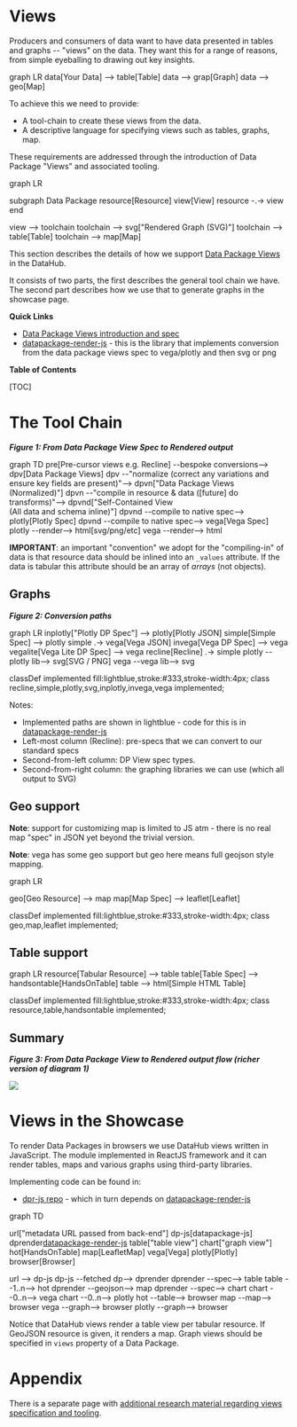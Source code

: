 # Views

Producers and consumers of data want to have data presented in tables and graphs -- "views" on the data. They want this for a range of reasons, from simple eyeballing to drawing out key insights.

<div class="mermaid">
graph LR
  data[Your Data] --> table[Table]
  data --> grap[Graph]
  data --> geo[Map]
</div>

To achieve this we need to provide:

* A tool-chain to create these views from the data.
* A descriptive language for specifying views such as tables, graphs, map.

These requirements are addressed through the introduction of Data Package "Views" and associated tooling.

<div class="mermaid">
graph LR

  subgraph Data Package
    resource[Resource]
    view[View]
    resource -.-> view
  end

  view --> toolchain
  toolchain --> svg["Rendered Graph (SVG)"]
  toolchain --> table[Table]
  toolchain --> map[Map]
</div>

This section describes the details of how we support [Data Package Views][views] in the DataHub.

It consists of two parts, the first describes the general tool chain we have. The second part describes how we use that to generate graphs in the showcase page.

**Quick Links**

* [Data Package Views introduction and spec][views]
* [datapackage-render-js][] - this is the library that implements conversion from the data package views spec to vega/plotly and then svg or png

[views]: /publishers/views/
[datapackage-render-js]: https://github.com/frictionlessdata/datapackage-render-js
[dpr-js]: https://github.com/frictionlessdata/dpr-js

**Table of Contents**

[TOC]

# The Tool Chain

***Figure 1: From Data Package View Spec to Rendered output***

<div class="mermaid">
graph TD
  pre[Pre-cursor views e.g. Recline] --bespoke conversions--> dpv[Data Package Views]
  dpv --"normalize (correct any variations and ensure key fields are present)"--> dpvn["Data Package Views<br />(Normalized)"]
  dpvn --"compile in resource & data ([future] do transforms)"--> dpvnd["Self-Contained View<br />(All data and schema inline)"]
  dpvnd --compile to native spec--> plotly[Plotly Spec]
  dpvnd --compile to native spec--> vega[Vega Spec]
  plotly --render--> html[svg/png/etc]
  vega --render--> html
</div>

**IMPORTANT**: an important "convention" we adopt for the "compiling-in" of data is that resource data should be inlined into an `_values` attribute. If the data is tabular this attribute should be an array of *arrays* (not objects).

## Graphs

***Figure 2: Conversion paths***

<div class="mermaid">
graph LR
  inplotly["Plotly DP Spec"] --> plotly[Plotly JSON]
  simple[Simple Spec] --> plotly
  simple .-> vega[Vega JSON]
  invega[Vega DP Spec] --> vega
  vegalite[Vega Lite DP Spec] --> vega
  recline[Recline] .-> simple
  plotly --plotly lib--> svg[SVG / PNG]
  vega --vega lib--> svg
  
  classDef implemented fill:lightblue,stroke:#333,stroke-width:4px;
  class recline,simple,plotly,svg,inplotly,invega,vega implemented;
</div>

Notes:

* Implemented paths are shown in lightblue - code for this is in [datapackage-render-js][]
* Left-most column (Recline): pre-specs that we can convert to our standard specs
* Second-from-left column: DP View spec types.
* Second-from-right column: the graphing libraries we can use (which all output to SVG)

## Geo support

**Note**: support for customizing map is limited to JS atm - there is no real map "spec" in JSON yet beyond the trivial version.

**Note**: vega has some geo support but geo here means full geojson style mapping.

<div class="mermaid">
graph LR

  geo[Geo Resource] --> map
  map[Map Spec] --> leaflet[Leaflet]
  
  classDef implemented fill:lightblue,stroke:#333,stroke-width:4px;
  class geo,map,leaflet implemented;
</div>

## Table support

<div class="mermaid">
graph LR
  resource[Tabular Resource] --> table
  table[Table Spec] --> handsontable[HandsOnTable]
  table --> html[Simple HTML Table]
  
  classDef implemented fill:lightblue,stroke:#333,stroke-width:4px;
  class resource,table,handsontable implemented;
</div>

## Summary

***Figure 3: From Data Package View to Rendered output flow (richer version of diagram 1)***

<img src="https://docs.google.com/drawings/d/1M_6Vcal4PPSHpuKpzJQGvRUbPb5yeaAdRHomIIbfnlY/pub?w=790&h=1402" />


# Views in the Showcase

To render Data Packages in browsers we use DataHub views written in JavaScript. The module implemented in ReactJS framework and it can render tables, maps and various graphs using third-party libraries.

Implementing code can be found in:

* [dpr-js repo][dpr-js] - which in turn depends on [datapackage-render-js][]

<div class="mermaid">
  graph TD

  url["metadata URL passed from back-end"]
  dp-js[datapackage-js]
  dprender[datapackage-render-js]
  table["table view"]
  chart["graph view"]
  hot[HandsOnTable]
  map[LeafletMap]
  vega[Vega]
  plotly[Plotly]
  browser[Browser]

  url --> dp-js
  dp-js --fetched dp--> dprender
  dprender --spec--> table
  table --1..n--> hot
  dprender --geojson--> map
  dprender --spec--> chart
  chart --0..n--> vega
  chart --0..n--> plotly
  hot --table--> browser
  map --map--> browser
  vega --graph--> browser
  plotly --graph--> browser
</div>

Notice that DataHub views render a table view per tabular resource. If GeoJSON resource is given, it renders a map. Graph views should be specified in `views` property of a Data Package.

# Appendix

There is a separate page with [additional research material regarding views specification and tooling][views-research].

[views-research]: /developers/views-research/

